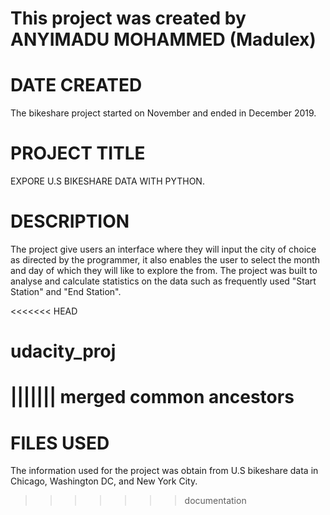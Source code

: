 # This project was created by ANYIMADU MOHAMMED (Madulex)
# __DATE CREATED__
The bikeshare project started on November and ended in December 2019.

# __PROJECT TITLE__
EXPORE U.S BIKESHARE DATA WITH PYTHON.

# __DESCRIPTION__
The project give users an interface where they will input the city of choice as directed by the programmer, it also enables the user to select the month and day of which they will like to explore the from.
The project was built to analyse and calculate statistics on the data such as frequently used "Start Station" and "End Station".

<<<<<<< HEAD
# udacity_proj
||||||| merged common ancestors
=======
# __FILES USED__
The information used for the project was obtain from U.S bikeshare data in Chicago, Washington DC, and New York City.
>>>>>>> documentation
